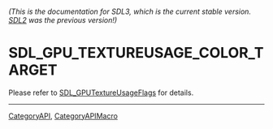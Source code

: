 ###### (This is the documentation for SDL3, which is the current stable version. [SDL2](https://wiki.libsdl.org/SDL2/) was the previous version!)
# SDL_GPU_TEXTUREUSAGE_COLOR_TARGET

Please refer to [SDL_GPUTextureUsageFlags](SDL_GPUTextureUsageFlags) for details.

----
[CategoryAPI](CategoryAPI), [CategoryAPIMacro](CategoryAPIMacro)

